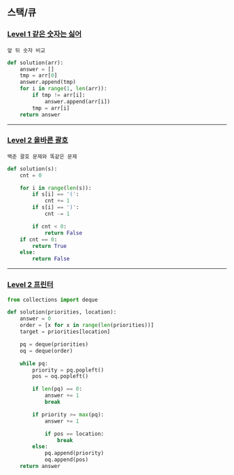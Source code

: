 ## 스택/큐

### [Level 1 같은 숫자는 싫어](https://school.programmers.co.kr/learn/courses/30/lessons/12906)

```text
앞 뒤 숫자 비교
```

```python
def solution(arr):
    answer = []
    tmp = arr[0]
    answer.append(tmp)
    for i in range(1, len(arr)):
        if tmp != arr[i]:
            answer.append(arr[i])
        tmp = arr[i]
    return answer
```

---

### [Level 2 올바른 괄호](https://school.programmers.co.kr/learn/courses/30/lessons/12909)

```text
백준 괄호 문제와 똑같은 문제
```

```python
def solution(s):
    cnt = 0

    for i in range(len(s)):
        if s[i] == '(':
            cnt += 1
        if s[i] == ')':
            cnt -= 1

        if cnt < 0:
            return False
    if cnt == 0:
        return True
    else:
        return False
```

---

### [Level 2 프린터](https://school.programmers.co.kr/learn/courses/30/lessons/42587)

```python
from collections import deque

def solution(priorities, location):
    answer = 0
    order = [x for x in range(len(priorities))]
    target = priorities[location]

    pq = deque(priorities)
    oq = deque(order)

    while pq:
        priority = pq.popleft()
        pos = oq.popleft()

        if len(pq) == 0:
            answer += 1
            break

        if priority >= max(pq):
            answer += 1

            if pos == location:
                break
        else:
            pq.append(priority)
            oq.append(pos)
    return answer
```
